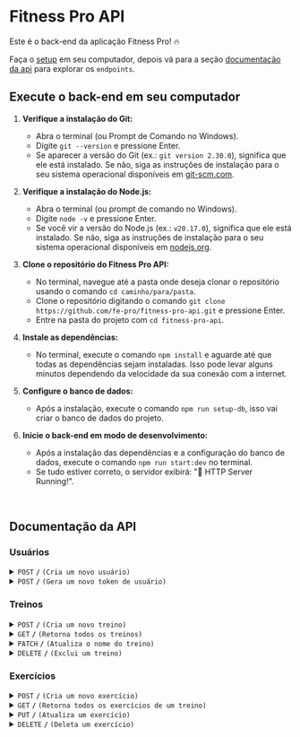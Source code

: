 # Fitness Pro API

Este é o back-end da aplicação Fitness Pro! 🔥

Faça o [setup](#execute-o-back-end-em-seu-computador) em seu computador, depois vá para a seção [documentação da api](#documentação-da-api) para explorar os `endpoints`.

## Execute o back-end em seu computador

1. **Verifique a instalação do Git:**
   - Abra o terminal (ou Prompt de Comando no Windows).
   - Digite `git --version` e pressione Enter.
   - Se aparecer a versão do Git (ex.: `git version 2.30.0`), significa que ele está instalado. Se não, siga as instruções de instalação para o seu sistema operacional disponíveis em [git-scm.com](https://git-scm.com/).

2. **Verifique a instalação do Node.js:**
   - Abra o terminal (ou prompt de comando no Windows).
   - Digite `node -v` e pressione Enter.
   - Se você vir a versão do Node.js (ex.: `v20.17.0`), significa que ele está instalado. Se não, siga as instruções de instalação para o seu sistema operacional disponíveis em [nodejs.org](https://nodejs.org/).

3. **Clone o repositório do Fitness Pro API:**
   - No terminal, navegue até a pasta onde deseja clonar o repositório usando o comando `cd caminho/para/pasta`.
   - Clone o repositório digitando o comando `git clone https://github.com/fe-pro/fitness-pro-api.git` e pressione Enter.
   - Entre na pasta do projeto com `cd fitness-pro-api`.

4. **Instale as dependências:**
   - No terminal, execute o comando `npm install` e aguarde até que todas as dependências sejam instaladas. Isso pode levar alguns minutos dependendo da velocidade da sua conexão com a internet.

5. **Configure o banco de dados:**
   - Após a instalação, execute o comando `npm run setup-db`, isso vai criar o banco de dados do projeto.

6. **Inicie o back-end em modo de desenvolvimento:**
   - Após a instalação das dependências e a configuração do banco de dados, execute o comando `npm run start:dev` no terminal.
   - Se tudo estiver correto, o servidor exibirá: "🚀 HTTP Server Running!".

<br />

## Documentação da API

### Usuários

<details>
 <summary><code>POST</code> <code><b>/</b></code> <code>(Cria um novo usuário)</code></summary>

  #### Cria um novo usuário

  ##### Requisição:

  >  **URL**: `/users`  
  >  **Método**: `POST`  
  >  **Autenticação**: Não  
  >  **Descrição**: Cria um novo usuário com base nos dados enviados.
  >
  >  **Cabeçalhos**:
  >  ```
  >  Content-Type: application/json
  >  ```
  >
  >  **Corpo da Requisição**:
  >
  >  ```json
  >  {
  >    "name": "John Doe",
  >    "email": "johndoe@example.com",
  >    "password": "securepassword123"
  >  }
  >  ```

  ##### Resposta:

  >  **Status Code**: 201 Created

  ##### Possíveis erros:

  >  | Código http           |  Motivo                                                 |
  >  |-----------------------|---------------------------------------------------------|
  >  | `400 Bad Request`     | O campo 'name' é obrigatório e deve ser texto.          |
  >  | `400 Bad Request`     | O campo 'email' deve ser um email válido.               |
  >  | `400 Bad Request`     | O campo 'password' deve ter no mínimo 6 caracteres.     |
  >  | `409 Conflict`        | E-mail já existe.                                       |

  <br />

</details>

<details>
 <summary><code>POST</code> <code><b>/</b></code> <code>(Gera um novo token de usuário)</code></summary>

  #### Gera um novo token de usuário

  ##### Requisição:

  >  **URL**: `/sessions`   
  >  **Método**: `POST`  
  >  **Autenticação**: Não  
  >  **Descrição**: Gera um novo token com base nas credenciais enviadas.  
  >
  >  **Cabeçalhos**:
  >  ```
  >  Content-Type: application/json
  >  ```
  >
  >  **Corpo da Requisição**:
  >
  >  ```json
  >  {
  >    "email": "johndoe@example.com",
  >    "password": "securepassword123"
  >  }
  >  ```

  ##### Resposta:

  >  **Status Code**: 200 Ok
  >
  >  ```json
  >  {
  >    "token": "{userToken}"
  >  }
  >  ```

  ##### Possíveis erros:

  >  | Código http           | Motivo                                              |
  >  |-----------------------|-----------------------------------------------------|
  >  | `400 Bad Request`     | O campo 'email' deve ser um email válido.           |
  >  | `400 Bad Request`     | O campo 'password' deve ter no mínimo 6 caracteres. |
  >  | `400 Bad Request`     | Credenciais inválidas.                              |

  <br />
  
</details>

### Treinos

<details>
 <summary><code>POST</code> <code><b>/</b></code> <code>(Cria um novo treino)</code></summary>

  #### Cria um novo treino

  ##### Requisição:

  >  **URL**: `/workout`  
  >  **Método**: `POST`  
  >  **Autenticação**: Sim  
  >  **Descrição**: Cria um novo treino com base no título enviado.  
  >
  >  **Cabeçalhos**:
  >  ```
  >    Authorization: Bearer {userToken}
  >    Content-Type: application/json
  >  ```
  >
  >  **Corpo da Requisição**:
  >  ```json
  >  {
  >    "title": "Peito e triceps"
  >  }
  >  ```

  ##### Resposta:

  >  **Status Code**: 201 Created
  >
  >  ```json
  >  {
  >      "workout": {
  >          "id": "b9e80067-0acd-41b8-8a54-d02c11ecb9a5",
  >          "title": "Peito e triceps",
  >          "userId": "8440ba9f-6397-4c48-b343-8f9f9bf3a46b"
  >      }
  >  }
  >  ```

  ##### Possíveis erros:

  > | Código http           | Motivo                                        |
  > |-----------------------|-----------------------------------------------|
  > | `400 Bad Request`     | O campo 'title' é obrigatório.                |
  > | `401 Unauthorized`    | Não autorizado.                               |

  <br />

</details>

<details>
 <summary><code>GET</code> <code><b>/</b></code> <code>(Retorna todos os treinos)</code></summary>
  
  #### Retorna todos os treinos

  ##### Requisição:

  > **URL**: `/workout/list`  
  > **Método**: `GET`  
  > **Autenticação**: Sim  
  > **Descrição**: Retorna todos os treinos disponíveis.  
  >
  > **Cabeçalhos**:
  > ```
  >   Authorization: Bearer {userToken}
  >   Cache-Control: no-cache
  > ```

  ##### Resposta:

  >  **Status Code**: 200 Ok
  >
  >  ```json
  >  {
  >      "workouts": [
  >          {
  >              "id": "b9e80067-0acd-41b8-8a54-d02c11ecb9a5",
  >              "title": "Peito e triceps"
  >          },
  >          {
  >              "id": "3b2eec30-bae9-497c-97ce-d1564b47a5b8",
  >              "title": "Costas e biceps"
  >          },
  >          {
  >              "id": "036ad0dc-ffb7-439e-bb7e-20778524f6af",
  >              "title": "Perna e ombro"
  >          }
  >      ]
  >  }
  >  ```

  ##### Possíveis erros:

  >  | Código http             |  Motivo                                                 |
  >  |-------------------------|---------------------------------------------------------|
  >  | `401 Unauthorized`      | Não autorizado.                                         |

  <br />

</details>

<details>
 <summary><code>PATCH</code> <code><b>/</b></code> <code>(Atualiza o nome do treino)</code></summary>
  
  #### Atualiza o nome do treino

  ##### Requisição:

  >  **URL**: `/workout/{workout-id}`  
  >  **Método**: `PATCH`  
  >  **Autenticação**: Sim  
  >  **Descrição**: Atualiza o nome do treino a partir de seu `id`.
  >
  >  **Cabeçalhos**:
  >  ```
  >    Authorization: Bearer {userToken}
  >    Content-Type: application/json
  >  ```
  >
  >  **Corpo da Requisição**:
  >  ```json
  >  {
  >    "title": "Peito, triceps e cardio"
  >  }
  >  ```

  ##### Resposta:

  >  **Status Code**: 200 Ok
  >
  >  ```json
  >  {
  >      "updatedWorkout": {
  >          "id": "b9e80067-0acd-41b8-8a54-d02c11ecb9a5",
  >          "title": "Peito, triceps e cardio",
  >          "userId": "8440ba9f-6397-4c48-b343-8f9f9bf3a46b"
  >      }
  >  }
  >  ```

  ##### Possíveis erros:

  >  | Código http           | Motivo                                        |
  >  |-----------------------|-----------------------------------------------|
  >  | `400 Bad Request`     | O campo 'workoutId' deve ser um UUID válido.  |
  >  | `400 Bad Request`     | O campo 'title' é obrigatório.                |
  >  | `401 Unauthorized`    | Não autorizado.                               |
  >  | `404 Not Found`       | Recurso não encontrado.                       |

  <br />

</details>


<details>
 <summary><code>DELETE</code> <code><b>/</b></code> <code>(Exclui um treino)</code></summary>
  
  #### Exclui um treino

  ##### Requisição:

  >  **URL**: `/workout/{workout-id}`  
  >  **Método**: `DELETE`  
  >  **Autenticação**: Sim  
  >  **Descrição**: Exclui um treino a partir de seu `id`.
  >
  >  **Cabeçalhos**:
  >  ```
  >    Authorization: Bearer {userToken}
  >  ```

  ##### Resposta:

  >  **Status Code**: 200 Ok

  ##### Possíveis erros:

  > | Código http           | Motivo                                        |
  > |-----------------------|-----------------------------------------------|
  > | `400 Bad Request`     | O campo 'id' deve ser um UUID válido.         |
  > | `401 Unauthorized`    | Não autorizado.                               |
  > | `404 Not Found`       | Recurso não encontrado.                       |

  <br />

</details>

### Exercícios

<details>
 <summary><code>POST</code> <code><b>/</b></code> <code>(Cria um novo exercício)</code></summary>
  
  #### Cria um novo exercício

  ##### Requisição:

  >  **URL**: `/exercise`  
  >  **Método**: `POST`  
  >  **Autenticação**: Sim  
  >  **Descrição**: Cria um novo exercício para um treino específico a partir de seu `id`.
  >
  >  **Cabeçalhos**:
  >  ```
  >    Authorization: Bearer {userToken}
  >    Content-Type: application/json
  >  ```
  >
  >  **Corpo da Requisição**:
  >  ```json
  >  {
  >      "title": "Supino inclinado",
  >      "sets": 4,
  >      "reps": 10,
  >      "workoutId": "{workout-id}"
  >  }
  >  ```

  ##### Resposta:

  > **Status Code**: 201 Created

  ##### Possíveis erros:

  >  | Código http           | Motivo                                        |
  >  |-----------------------|-----------------------------------------------|
  >  | `400 Bad Request`     | O campo 'title' é obrigatório.                |
  >  | `400 Bad Request`     | O campo 'sets' deve ser um número.            |
  >  | `400 Bad Request`     | O campo 'reps' deve ser um número.            |
  >  | `400 Bad Request`     | O campo 'workoutId' deve ser um UUID válido.  |
  >  | `401 Unauthorized`    | Não autorizado.                               |

  <br />

</details>

<details>
 <summary><code>GET</code> <code><b>/</b></code> <code>(Retorna todos os exercícios de um treino)</code></summary>
  
  #### Retorna todos os exercícios de um treino

  ##### Requisição:
  
  >  **URL**: `/exercise/{workout-id}/list`  
  >  **Método**: `GET`  
  >  **Autenticação**: Sim  
  >  **Descrição**: Retorna todos os exercícios de um treino específico a partir de seu `id`.
  >
  >  **Cabeçalhos**:
  >  ```
  >    Authorization: Bearer {userToken}
  >    Cache-Control: no-cache
  >  ```
  
  ##### Resposta:

  >  **Status Code**: 200 Ok
  >
  >  ```json
  >  {
  >    "workoutTitle": "Peito e triceps",
  >    "exercises": [
  >      {
  >        "id": "1dbf3bc4-9203-4cbc-b9ee-34306ea36e13",
  >        "title": "Supino Reto",
  >        "sets": 4,
  >        "reps": 10,
  >        "workoutId": "3b2eec30-bae9-497c-97ce-d1564b47a5b8"
  >      },
  >      {
  >        "id": "75f39f32-5c7e-4312-bdc9-c0ed68496e19",
  >        "title": "Supino inclinado",
  >        "sets": 4,
  >        "reps": 10,
  >        "workoutId": "3b2eec30-bae9-497c-97ce-d1564b47a5b8"
  >      },
  >      {
  >        "id": "341a06d0-7afb-45ae-9b4a-62e95d4f1caf",
  >        "title": "Tríceps coice",
  >        "sets": 4,
  >        "reps": 10,
  >        "workoutId": "3b2eec30-bae9-497c-97ce-d1564b47a5b8"
  >      }
  >    ]
  >  }
  >  ```

  ##### Possíveis erros:

  >  | Código http           | Motivo                                        |
  >  |-----------------------|-----------------------------------------------|
  >  | `400 Bad Request`     | O campo 'workoutId' deve ser um UUID válido.  |
  >  | `401 Unauthorized`    | Não autorizado.                               |
  >  | `404 Not Found`       | Recurso não encontrado.                       |

  <br />

</details>

<details>
 <summary><code>PUT</code> <code><b>/</b></code> <code>(Atualiza um exercício)</code></summary>
  
  #### Atualiza um exercício

  ##### Requisição:

  >  **URL**: `/exercise/{exercise-id}`  
  >  **Método**: `PUT`  
  >  **Autenticação**: Sim  
  >  **Descrição**: Atualiza um exercício específico a partir de seu `id`.
  >
  >  **Cabeçalhos**:
  >  ```
  >    Authorization: Bearer {userToken}
  >    Content-Type: application/json
  >  ```
  >
  >  **Corpo da Requisição**:
  >  ```json
  >  {
  >    "title": "Supino reto",
  >    "sets": 4,
  >    "reps": 10
  >  }
  >  ```

  ##### Resposta:

  >  **Status Code**: 200 Ok
  >
  >  ```json
  >  {
  >    "exercise": {
  >      "exercise": {
  >        "id": "1dbf3bc4-9203-4cbc-b9ee-34306ea36e13",
  >        "title": "Supino reto",
  >        "sets": 4,
  >        "reps": 10,
  >        "workoutId": "3b2eec30-bae9-497c-97ce-d1564b47a5b8"
  >      }
  >    }
  >  }
  >  ```

  ##### Possíveis erros:

  >  | Código http           | Motivo                                        |
  >  |-----------------------|-----------------------------------------------|
  >  | `400 Bad Request`     | O campo 'exerciseId' deve ser um UUID válido. |
  >  | `400 Bad Request`     | O campo 'title' é obrigatório.                |
  >  | `400 Bad Request`     | O campo 'sets' deve ser um número.            |
  >  | `400 Bad Request`     | O campo 'reps' deve ser um número.            |
  >  | `401 Unauthorized`    | Não autorizado.                               |
  >  | `404 Not Found`       | Recurso não encontrado.                       |

  <br />

</details>

<details>
 <summary><code>DELETE</code> <code><b>/</b></code> <code>(Deleta um exercício)</code></summary>
  
  #### Deleta um exercício

  ##### Requisição:

  >  **URL**: `/exercise/{exercise-id}`  
  >  **Método**: `DELETE`  
  >  **Autenticação**: Sim  
  >  **Descrição**: Exclui um exercício a partir de seu `id`.
  >
  >  **Cabeçalhos**:
  >  ```
  >  Authorization: Bearer {userToken}
  >  ```

  ##### Resposta:

  >  **Status Code**: 200 Ok

  ##### Possíveis erros:

  >  | Código http           | Motivo                                        |
  >  |-----------------------|-----------------------------------------------|
  >  | `400 Bad Request`     | O campo 'id' deve ser um UUID válido.         |
  >  | `401 Unauthorized`    | Não autorizado.                               |
  >  | `404 Not Found`       | Recurso não encontrado.                       |

</details>
